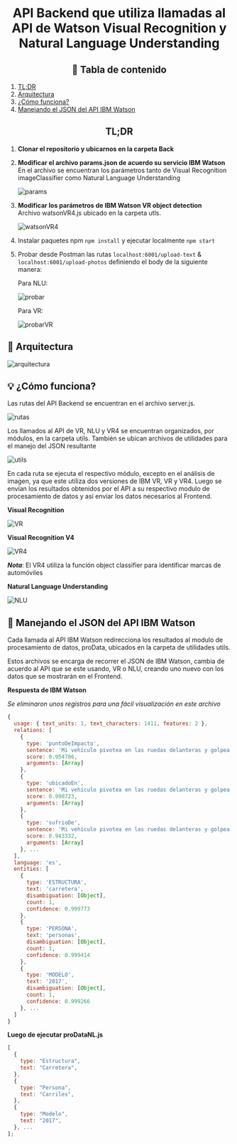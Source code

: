 # <div align=center> API Backend que utiliza llamadas al API de Watson Visual Recognition y Natural Language Understanding </div>

## <div align=center>📑 Tabla de contenido </div>

1. [TL;DR](#tldr)
2. [Arquitectura](#arquitectura)
3. [¿Cómo funciona?](#cómo-funciona-)
4. [Manejando el JSON del API IBM Watson](#manejando-el-JSON-del-API-IBM-Watson)

## <div align=center>TL;DR</div>

1. **Clonar el repositorio y ubicarnos en la carpeta Back**

2. **Modificar el archivo params.json de acuerdo su servicio IBM Watson**<br/>
   En el archivo se encuentran los parámetros tanto de Visual Recognition imageClassifier como Natural Language Understanding

   ![params](https://raw.githubusercontent.com/emeloibmco/Watson-NLU-WVR-Web-App/master/Back/.github/params.png)

3. **Modificar los parámetros de IBM Watson VR object detection**<br/> Archivo watsonVR4.js ubicado en la carpeta utls.

   ![watsonVR4](https://raw.githubusercontent.com/emeloibmco/Watson-NLU-WVR-Web-App/master/Back/.github/watsonVR4.png)

4. Instalar paquetes npm `npm install` y ejecutar localmente `npm start`

5. Probar desde Postman las rutas `localhost:6001/upload-text` & `localhost:6001/upload-photos` definiendo el body de la siguiente manera:<br/>

   Para NLU:

   ![probar](https://raw.githubusercontent.com/emeloibmco/Watson-NLU-WVR-Web-App/master/Back/.github/probar.png)

   Para VR:

   ![probarVR](https://raw.githubusercontent.com/emeloibmco/Watson-NLU-WVR-Web-App/master/Back/.github/probarVR.png)

## 🏯 Arquitectura

![arquitectura](https://raw.githubusercontent.com/emeloibmco/Watson-NLU-WVR-Web-App/master/Back/.github/arquitectura.png)

## 💡 ¿Cómo funciona?

Las rutas del API Backend se encuentran en el archivo server.js.

![rutas](https://raw.githubusercontent.com/emeloibmco/Watson-NLU-WVR-Web-App/master/Back/.github/server.png)

Los llamados al API de VR, NLU y VR4 se encuentran organizados, por módulos, en la carpeta utils. También se ubican archivos de utilidades para el manejo del JSON resultante

![utils](https://raw.githubusercontent.com/emeloibmco/Watson-NLU-WVR-Web-App/master/Back/.github/utils.png)

En cada ruta se ejecuta el respectivo módulo, excepto en el análisis de imagen, ya que este utiliza dos versiones de IBM VR, VR y VR4. Luego se envían los resultados obtenidos por el API a su respectivo modulo de procesamiento de datos y así enviar los datos necesarios al Frontend.

**Visual Recognition**

![VR](https://raw.githubusercontent.com/emeloibmco/Watson-NLU-WVR-Web-App/master/Back/.github/callVR.png)

**Visual Recognition V4**

![VR4](https://raw.githubusercontent.com/emeloibmco/Watson-NLU-WVR-Web-App/master/Back/.github/callVR4.png)

**_Nota_**: El VR4 utiliza la función object classifier para identificar marcas de automóviles

**Natural Language Understanding**

![NLU](https://raw.githubusercontent.com/emeloibmco/Watson-NLU-WVR-Web-App/master/Back/.github/callNLU.png)

## 🧾 Manejando el JSON del API IBM Watson

Cada llamada al API IBM Watson redirecciona los resultados al modulo de procesamiento de datos, proData, ubicados en la carpeta de utilidades utils.

Estos archivos se encarga de recorrer el JSON de IBM Watson, cambia de acuerdo al API que se este usando, VR o NLU, creando uno nuevo con los datos que se mostrarán en el Frontend.

**Respuesta de IBM Watson**

_Se eliminaron unos registros para una fácil visualización en este archivo_

```javascript
{
  usage: { text_units: 1, text_characters: 1411, features: 2 },
  relations: [
    {
      type: 'puntoDeImpacto',
      sentence: 'Mi vehículo pivotea en las ruedas delanteras y golpea con la parte trasera derecha a la altura del baúl, a uno de los peatones que yo venia pasando en ese momento, dejando a un lesionado de gravedad.',
      score: 0.954786,
      arguments: [Array]
    },
    {
      type: 'ubicadoEn',
      sentence: 'Mi vehículo pivotea en las ruedas delanteras y golpea con la parte trasera derecha a la altura del baúl, a uno de los peatones que yo venia pasando en ese momento, dejando a un lesionado de gravedad.',
      score: 0.990723,
      arguments: [Array]
    },
    {
      type: 'sufrioDe',
      sentence: 'Mi vehículo pivotea en las ruedas delanteras y golpea con la parte trasera derecha a la altura del baúl, a uno de los peatones que yo venia pasando en ese momento, dejando a un lesionado de gravedad.',
      score: 0.943332,
      arguments: [Array]
    }, ...
  ],
  language: 'es',
  entities: [
    {
      type: 'ESTRUCTURA',
      text: 'carretera',
      disambiguation: [Object],
      count: 1,
      confidence: 0.999773
    },
    {
      type: 'PERSONA',
      text: 'personas',
      disambiguation: [Object],
      count: 1,
      confidence: 0.999414
    },
    {
      type: 'MODELO',
      text: '2017',
      disambiguation: [Object],
      count: 1,
      confidence: 0.999266
    }, ...
  ]
}
```

**Luego de ejecutar proDataNL.js**

```javascript
[
  {
    type: "Estructura",
    text: "Carretera",
  },
  {
    type: "Persona",
    text: "Carriles",
  },
  {
    type: "Modelo",
    text: "2017",
  }, ...
];
```
